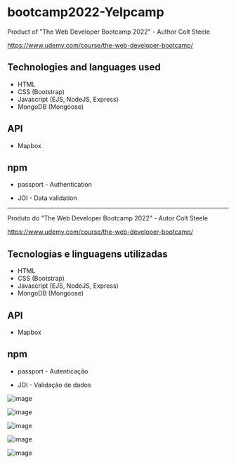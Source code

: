 # bootcamp2022-Yelpcamp

Product of "The Web Developer Bootcamp 2022" - Author Colt Steele 

https://www.udemy.com/course/the-web-developer-bootcamp/

## Technologies and languages used
- HTML
- CSS (Bootstrap)
- Javascript (EJS, NodeJS, Express)
- MongoDB (Mongoose)

## API
- Mapbox

## npm

- passport - Authentication

- JOI - Data validation

-----------------------------------------------------
Produto do "The Web Developer Bootcamp 2022" - Autor Colt Steele 

https://www.udemy.com/course/the-web-developer-bootcamp/

## Tecnologias e linguagens utilizadas
- HTML
- CSS (Bootstrap)
- Javascript (EJS, NodeJS, Express)
- MongoDB (Mongoose)

## API 
- Mapbox

## npm

- passport - Autenticação

- JOI - Validação de dados

![image](https://user-images.githubusercontent.com/106924948/199228280-a21e7e0d-345d-4a48-aa8c-157cee41380b.png)

![image](https://user-images.githubusercontent.com/106924948/199228309-ee05164c-a3e2-43f3-9617-701177c9b837.png)

![image](https://user-images.githubusercontent.com/106924948/199228324-cce7d49a-340b-4f76-a2a2-ab55091b60a9.png)

![image](https://user-images.githubusercontent.com/106924948/199228346-b2c28d2f-c32c-464f-9a99-bc4ecfe1f7f9.png)

![image](https://user-images.githubusercontent.com/106924948/199228360-8a1b8e8d-52bf-41f4-87e5-4aa1caa7cce1.png)


